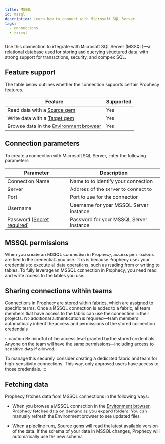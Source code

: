 ```yaml
---
title: MSSQL
id: mssql
description: Learn how to connect with Microsoft SQL Server
tags:
  - connections
  - msssql
---
```


Use this connection to integrate with Microsoft SQL Server (MSSQL)—a relational database used for storing and querying structured data, with strong support for transactions, security, and complex SQL.

## Feature support

The table below outlines whether the connection supports certain Prophecy features.

| Feature                                                       | Supported |
| ------------------------------------------------------------- | --------- |
| Read data with a [Source gem](/analysts/source-target)        | Yes       |
| Write data with a [Target gem](/analysts/source-target)       | Yes       |
| Browse data in the [Environment browser](/analysts/pipelines) | Yes       |

## Connection parameters

To create a connection with Microsoft SQL Server, enter the following parameters:

| Parameter                                                            | Description                             |
| -------------------------------------------------------------------- | --------------------------------------- |
| Connection Name                                                      | Name to to identify your connection     |
| Server                                                               | Address of the server to connect to     |
| Port                                                                 | Port to use for the connection          |
| Username                                                             | Username for your MSSQL Server instance |
| Password ([Secret required](docs/administration/secrets/secrets.md)) | Password for your MSSQL Server instance |

## MSSQL permissions

When you create an MSSQL connection in Prophecy, access permissions are tied to the credentials you use. This is because Prophecy uses your credentials to execute all data operations, such as reading from or writing to tables. To fully leverage an MSSQL connection in Prophecy, you need read and write access to the tables you use.

## Sharing connections within teams

Connections in Prophecy are stored within [fabrics](docs/administration/fabrics/prophecy-fabrics/prophecy-fabrics.md), which are assigned to specific teams. Once a MSSQL connection is added to a fabric, all team members that have access to the fabric can use the connection in their projects. No additional authentication is required—team members automatically inherit the access and permissions of the stored connection credentials.

:::caution
Be mindful of the access level granted by the stored credentials. Anyone on the team will have the same permissions—including access to sensitive data if allowed.

To manage this securely, consider creating a dedicated fabric and team for high-sensitivity connections. This way, only approved users have access to those credentials.
:::

## Fetching data

Prophecy fetches data from MSSQL connections in the following ways:

- When you browse a MSSQL connection in the [Environment browser](/analysts/pipelines), Prophecy fetches data on demand as you expand folders. You can manually refresh the Environment browser to see updated files.

- When a pipeline runs, Source gems will read the latest available version of the data. If the schema of your data in MSSQL changes, Prophecy will automatically use the new schema.
